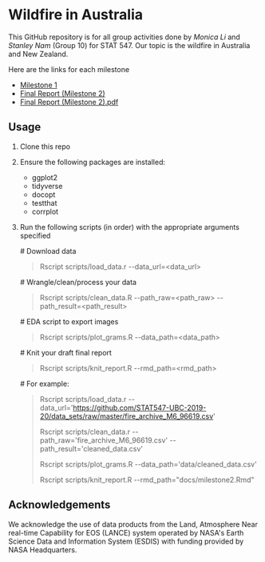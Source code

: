# Wildfire in Australia 
This GitHub repository is for all group activities done by *Monica Li* and *Stanley Nam* (Group 10) for STAT 547. Our topic is the wildfire in Australia and New Zealand. 

Here are the links for each milestone
* [Milestone 1](https://stat547-ubc-2019-20.github.io/Group10/docs/milestone1.html)
* [Final Report (Milestone 2)](https://stat547-ubc-2019-20.github.io/Group10/final_report.html)
* [Final Report (Milestone 2).pdf](https://stat547-ubc-2019-20.github.io/Group10/final_report.pdf)

## Usage
1. Clone this repo

2. Ensure the following packages are installed:
    - ggplot2
    - tidyverse
    - docopt
    - testthat
    - corrplot

3. Run the following scripts (in order) with the appropriate arguments specified

    \# Download data
    > Rscript scripts/load_data.r --data_url=<data_url>
    
  
    \# Wrangle/clean/process your data 
    > Rscript scripts/clean_data.R --path_raw=<path_raw> --path_result=<path_result>
    
  
    \# EDA script to export images
    > Rscript scripts/plot_grams.R --data_path=<data_path> 
    
    
    \# Knit your draft final report
    > Rscript scripts/knit_report.R --rmd_path=<rmd_path>
    
    
    \# For example:
    > Rscript scripts/load_data.r --data_url='https://github.com/STAT547-UBC-2019-20/data_sets/raw/master/fire_archive_M6_96619.csv'
    >
    > Rscript scripts/clean_data.r --path_raw='fire_archive_M6_96619.csv' --path_result='cleaned_data.csv'
    >
    > Rscript scripts/plot_grams.R --data_path='data/cleaned_data.csv'
    >
    > Rscript scripts/knit_report.R --rmd_path="docs/milestone2.Rmd"
    
    
    
## Acknowledgements

We acknowledge the use of data products from the Land, Atmosphere Near real-time Capability for EOS (LANCE) system operated by NASA's Earth Science Data and Information System (ESDIS) with funding provided by NASA Headquarters.
